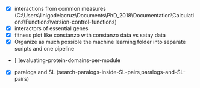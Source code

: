 - [x] interactions from common measures (C:\Users\linigodelacruz\Documents\PhD_2018\Documentation\Calculations\Functions\version-control-functions)
- [x] interactors of essential genes
- [x] fitness plot like constanzo with constanzo data vs satay data
- [x] Organize as much possible the machine learning
folder into separate scripts and one pipeline
- [ ]evaluating-protein-domains-per-module
- [x] paralogs and SL (search-paralogs-inside-SL-pairs,paralogs-and-SL-pairs)